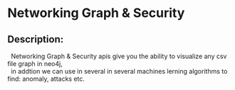 # Networking Graph & Security
## Description:
&nbsp;&nbsp;Networking Graph & Security apis give you the ability to visualize any csv file graph in neo4j,<br />
&nbsp;&nbsp;in addtion we can use in several in several machines lerning algorithms to find: anomaly, attacks etc.
